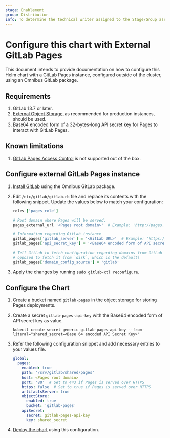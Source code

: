 ```yaml
---
stage: Enablement
group: Distribution
info: To determine the technical writer assigned to the Stage/Group associated with this page, see https://about.gitlab.com/handbook/engineering/ux/technical-writing/#designated-technical-writers
---
```


# Configure this chart with External GitLab Pages

This document intends to provide documentation on how to configure this Helm
chart with a GitLab Pages instance, configured outside of the cluster, using an
Omnibus GitLab package.

## Requirements

1. GitLab 13.7 or later.
1. [External Object Storage](../external-object-storage/index.md), as
   recommended for production instances, should be used.
1. Base64 encoded form of a 32-bytes-long API secret key for Pages to interact
   with GitLab Pages.

## Known limitations

1. [GitLab Pages Access Control](https://docs.gitlab.com/ee/user/project/pages/pages_access_control.html)
   is not supported out of the box.

## Configure external GitLab Pages instance

1. [Install GitLab](https://about.gitlab.com/install/) using the Omnibus GitLab
   package.

1. Edit `/etc/gitlab/gitlab.rb` file and replace its contents with the
   following snippet. Update the values below to match your configuration:

   ```ruby
   roles ['pages_role']

   # Root domain where Pages will be served.
   pages_external_url '<Pages root domain>'  # Example: 'http://pages.example.io'

   # Information regarding GitLab instance
   gitlab_pages['gitlab_server'] = '<GitLab URL>'  # Example: 'https://gitlab.example.com'
   gitlab_pages['api_secret_key'] = '<Base64 encoded form of API secret key>'

   # Tell GitLab to fetch configuration regarding domains from GitLab (as
   # opposed to fetch it from `disk`, which is the default)
   gitlab_pages['domain_config_source'] = 'gitlab'
   ```

1. Apply the changes by running `sudo gitlab-ctl reconfigure`.

## Configure the Chart

1. Create a bucket named `gitlab-pages` in the object storage for storing Pages
   deployments.

1. Create a secret `gitlab-pages-api-key` with the Base64 encoded form of API
   secret key as value.

   ```shell
   kubectl create secret generic gitlab-pages-api-key --from-literal="shared_secret=<Base 64 encoded API Secret Key>"
   ```

1. Refer the following configuration snippet and add necessary entries to your
   values file.

   ```yaml
   global:
     pages:
       enabled: true
       path: '/srv/gitlab/shared/pages'
       host: <Pages root domain>
       port: '80'  # Set to 443 if Pages is served over HTTPS
       https: false  # Set to true if Pages is served over HTTPS
       artifactsServer: true
       objectStore:
         enabled: true
         bucket: 'gitlab-pages'
       apiSecret:
         secret: gitlab-pages-api-key
         key: shared_secret
   ```

1. [Deploy the chart](../../installation/deployment.md#deploy-using-helm)
   using this configuration.

